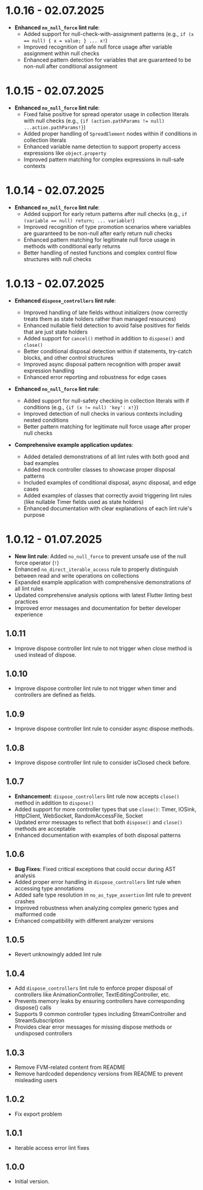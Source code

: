 # 1.0.16 - 02.07.2025

- **Enhanced `no_null_force` lint rule**:
  - Added support for null-check-with-assignment patterns (e.g., `if (x == null) { x = value; } ... x!`)
  - Improved recognition of safe null force usage after variable assignment within null checks
  - Enhanced pattern detection for variables that are guaranteed to be non-null after conditional assignment

# 1.0.15 - 02.07.2025

- **Enhanced `no_null_force` lint rule**:
  - Fixed false positive for spread operator usage in collection literals with null checks (e.g., `{if (action.pathParams != null) ...action.pathParams!}`)
  - Added proper handling of `SpreadElement` nodes within if conditions in collection literals
  - Enhanced variable name detection to support property access expressions like `object.property`
  - Improved pattern matching for complex expressions in null-safe contexts

# 1.0.14 - 02.07.2025

- **Enhanced `no_null_force` lint rule**:
  - Added support for early return patterns after null checks (e.g., `if (variable == null) return; ... variable!`)
  - Improved recognition of type promotion scenarios where variables are guaranteed to be non-null after early return null checks
  - Enhanced pattern matching for legitimate null force usage in methods with conditional early returns
  - Better handling of nested functions and complex control flow structures with null checks

# 1.0.13 - 02.07.2025

- **Enhanced `dispose_controllers` lint rule**:
  - Improved handling of late fields without initializers (now correctly treats them as state holders rather than managed resources)
  - Enhanced nullable field detection to avoid false positives for fields that are just state holders
  - Added support for `cancel()` method in addition to `dispose()` and `close()`
  - Better conditional disposal detection within if statements, try-catch blocks, and other control structures
  - Improved async disposal pattern recognition with proper await expression handling
  - Enhanced error reporting and robustness for edge cases

- **Enhanced `no_null_force` lint rule**:
  - Added support for null-safety checking in collection literals with if conditions (e.g., `{if (x != null) 'key': x!}`)
  - Improved detection of null checks in various contexts including nested conditions
  - Better pattern matching for legitimate null force usage after proper null checks

- **Comprehensive example application updates**:
  - Added detailed demonstrations of all lint rules with both good and bad examples
  - Added mock controller classes to showcase proper disposal patterns
  - Included examples of conditional disposal, async disposal, and edge cases
  - Added examples of classes that correctly avoid triggering lint rules (like nullable Timer fields used as state holders)
  - Enhanced documentation with clear explanations of each lint rule's purpose

# 1.0.12 - 01.07.2025

- **New lint rule**: Added `no_null_force` to prevent unsafe use of the null force operator (`!`)
- Enhanced `no_direct_iterable_access` rule to properly distinguish between read and write operations on collections
- Expanded example application with comprehensive demonstrations of all lint rules
- Updated comprehensive analysis options with latest Flutter linting best practices
- Improved error messages and documentation for better developer experience

## 1.0.11

- Improve dispose controller lint rule to not trigger when close method is used instead of dispose.

## 1.0.10

- Improve dispose controller lint rule to not trigger when timer and controllers are defined as fields.

## 1.0.9

- Improve dispose controller lint rule to consider async dispose methods.

## 1.0.8

- Improve dispose controller lint rule to consider isClosed check before.

## 1.0.7

- **Enhancement**: `dispose_controllers` lint rule now accepts `close()` method in addition to `dispose()`
- Added support for more controller types that use `close()`: Timer, IOSink, HttpClient, WebSocket, RandomAccessFile, Socket
- Updated error messages to reflect that both `dispose()` and `close()` methods are acceptable
- Enhanced documentation with examples of both disposal patterns

## 1.0.6

- **Bug Fixes**: Fixed critical exceptions that could occur during AST analysis
- Added proper error handling in `dispose_controllers` lint rule when accessing type annotations
- Added safe type resolution in `no_as_type_assertion` lint rule to prevent crashes
- Improved robustness when analyzing complex generic types and malformed code
- Enhanced compatibility with different analyzer versions

## 1.0.5

- Revert unknowingly added lint rule

## 1.0.4

- Add `dispose_controllers` lint rule to enforce proper disposal of controllers like AnimationController, TextEditingController, etc.
- Prevents memory leaks by ensuring controllers have corresponding dispose() calls
- Supports 9 common controller types including StreamController and StreamSubscription
- Provides clear error messages for missing dispose methods or undisposed controllers

## 1.0.3

- Remove FVM-related content from README
- Remove hardcoded dependency versions from README to prevent misleading users

## 1.0.2

- Fix export problem

## 1.0.1

- Iterable access error lint fixes

## 1.0.0

- Initial version.
